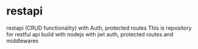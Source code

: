 # restapi
restapi (CRUD functionality) with Auth, protected routes
This is repository for restful api build with nodejs with jwt auth, protected routes and middlewares

